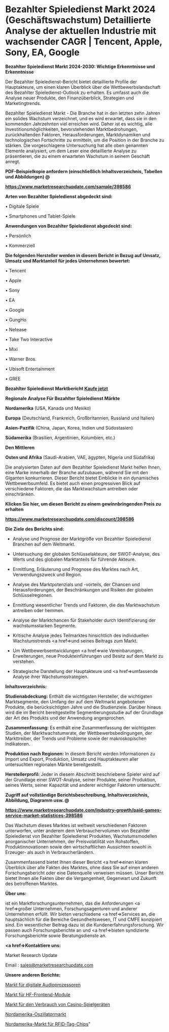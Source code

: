 # Bezahlter Spieledienst Markt 2024 (Geschäftswachstum) Detaillierte Analyse der aktuellen Industrie mit wachsender CAGR | Tencent, Apple, Sony, EA, Google

<strong>Bezahlter Spieledienst Markt 2024-2030: Wichtige Erkenntnisse und Erkenntnisse</strong>

Der Bezahlter Spieledienst-Bericht bietet detaillierte Profile der Hauptakteure, um einen klaren Überblick über die Wettbewerbslandschaft des Bezahlter Spieledienst-Outlook zu erhalten. Es umfasst auch die Analyse neuer Produkte, den Finanzüberblick, Strategien und Marketingtrends.

Bezahlter Spieledienst Markt - Die Branche hat in den letzten zehn Jahren ein solides Wachstum verzeichnet, und es wird erwartet, dass sie in den kommenden Jahrzehnten viel erreichen wird. Daher ist es wichtig, alle Investitionsmöglichkeiten, bevorstehenden Marktbedrohungen, zurückhaltenden Faktoren, Herausforderungen, Marktdynamiken und technologischen Fortschritte zu ermitteln, um die Position in der Branche zu stärken. Die vorgeschlagene Untersuchung hat alle oben genannten Elemente analysiert, um dem Leser eine detaillierte Analyse zu präsentieren, die zu einem erwarteten Wachstum in seinem Geschäft anregt.



<strong><b>PDF-Beispielkopie anfordern (einschließlich Inhaltsverzeichnis, Tabellen und Abbildungen) @ </b></strong>

<strong><a href=https://www.marketresearchupdate.com/sample/398586>

<strong>https://www.marketresearchupdate.com/sample/398586</u></a></strong></strong>



<strong>Arten von Bezahlter Spieledienst abgedeckt sind:</strong>

• Digitale Spiele

• Smartphones und Tablet-Spiele



<strong>Anwendungen von Bezahlter Spieledienst abgedeckt sind:</strong>

• Persönlich

• Kommerziell



<strong>Die folgenden Hersteller werden in diesem Bericht in Bezug auf Umsatz, Umsatz und Marktanteil für jedes Unternehmen bewertet:</strong>

• Tencent

• Apple

• Sony

• EA

• Google

• GungHo

• Netease

• Take Two Interactive

• Mixi

• Warner Bros.

• Ubisoft Entertainment

• GREE



<strong>Bezahlter Spieledienst Marktbericht <a href=https://www.marketresearchupdate.com/buynow/398586>Kaufe jetzt</a></strong>



<strong>Regionale Analyse Für Bezahlter Spieledienst Märkte</strong>



<strong>Nordamerika</strong> (USA, Kanada und Mexiko)



<strong>Europa</strong> (Deutschland, Frankreich, Großbritannien, Russland und Italien)



<strong>Asien-Pazifik</strong> (China, Japan, Korea, Indien und Südostasien)



<strong>Südamerika</strong> (Brasilien, Argentinien, Kolumbien, etc.)



<strong>Den Mittleren</strong> 

<strong>Osten und Afrika</strong> (Saudi-Arabien, VAE, ägypten, Nigeria und Südafrika)

Die analysierten Daten auf dem Bezahlter Spieledienst Markt helfen Ihnen, eine Marke innerhalb der Branche aufzubauen, während Sie mit den Giganten konkurrieren. Dieser Bericht bietet Einblicke in ein dynamisches Wettbewerbsumfeld. Es bietet auch einen progressiven Blick auf verschiedene Faktoren, die das Marktwachstum antreiben oder einschränken.



<strong>Klicken Sie hier, um diesen Bericht zu einem gewinnbringenden Preis zu erhalten
</strong>

<strong><a href=https://www.marketresearchupdate.com/discount/398586>https://www.marketresearchupdate.com/discount/398586</b></u></strong></a>



<strong>Die Ziele des Berichts sind:</strong>

- Analyse und Prognose der Marktgröße von Bezahlter Spieledienst Branchen auf dem Weltmarkt.

- Untersuchung der globalen Schlüsselakteure, der SWOT-Analyse, des Werts und des globalen Marktanteils für führende Akteure.

- Ermittlung, Erläuterung und Prognose des Marktes nach Art, Verwendungszweck und Region.

- Analyse des Marktpotenzials und -vorteils, der Chancen und Herausforderungen, der Beschränkungen und Risiken der globalen Schlüsselregionen.

- Ermittlung wesentlicher Trends und Faktoren, die das Marktwachstum antreiben oder hemmen.

- Analyse der Marktchancen für Stakeholder durch Identifizierung der wachstumsstarken Segmente.

- Kritische Analyse jedes Teilmarktes hinsichtlich des individuellen Wachstumstrends <a href=>und</a> seines Beitrags zum Markt.

- Um Wettbewerbsentwicklungen <a href=>wie</a> Vereinbarungen, Erweiterungen, neue Produkteinführungen und Besitz auf dem Markt zu verstehen.

- Strategische Darstellung der Hauptakteure und <a href=>umfas</a>sende Analyse ihrer Wachstumsstrategien.



<strong>Inhaltsverzeichnis:</strong>



<strong>Studienabdeckung:</strong> Enthält die wichtigsten Hersteller, die wichtigsten Marktsegmente, den Umfang der auf dem Weltmarkt angebotenen Produkte, die berücksichtigten Jahre und die Studienziele. Darüber hinaus wird die im Bericht bereitgestellte Segmentierungsstudie auf der Grundlage der Art des Produkts und der Anwendung angesprochen.



<strong>Zusammenfassung:</strong> Es enthält eine Zusammenfassung der wichtigsten Studien, der Marktwachstumsrate, der Wettbewerbsbedingungen, der Markttreiber, der Trends und Probleme sowie der makroskopischen Indikatoren.



<strong>Produktion nach Regionen:</strong> In diesem Bericht werden Informationen zu Import und Export, Produktion, Umsatz und Hauptakteuren aller untersuchten regionalen Märkte bereitgestellt.



<strong>Herstellerprofil:</strong> Jeder in diesem Abschnitt beschriebene Spieler wird auf der Grundlage einer SWOT-Analyse, seiner Produkte, seiner Produktion, seines Werts, seiner Kapazität und anderer wichtiger Faktoren untersucht.



<strong><b>Zugriff auf vollständige Berichtsbeschreibung, Inhaltsverzeichnis, Abbildung, Diagramm usw. @ </b></strong>

<strong><a href=https://www.marketresearchupdate.com/industry-growth/paid-games-service-market-statistices-398586>https://www.marketresearchupdate.com/industry-growth/paid-games-service-market-statistices-398586</a></strong>

Das Wachstum dieses Marktes ist weltweit verschiedenen Faktoren unterworfen, unter anderem dem Verbrauchervolumen von Bezahlter Spieledienst von Bezahlter Spieledienst Produkten, Wachstumsmodellen anorganischer Unternehmen, der Preisvolatilität von Rohstoffen, Produktinnovationen sowie den wirtschaftlichen Aussichten sowohl in Erzeuger- als auch in Verbraucherländern.

Zusammenfassend bietet Ihnen dieser Bericht <a href=>einen</a> klaren Überblick über alle Fakten des Marktes, ohne dass Sie auf einen anderen Forschungsbericht oder eine Datenquelle verweisen müssen. Unser Bericht bietet Ihnen alle Fakten über die Vergangenheit, Gegenwart und Zukunft des betroffenen Marktes.



<strong>Über uns:</strong>

 ist ein Marktforschungsunternehmen, das die Anforderungen <a href=>großer</a> Unternehmen, Forschungsagenturen und anderer Unternehmen erfüllt. Wir bieten verschiedene <a href=>Services</a> an, die hauptsächlich für die Bereiche Gesundheitswesen, IT und CMFE konzipiert sind. Ein wesentlicher Beitrag dazu ist die Kundenerfahrungsforschung. Wir passen auch Forschungsberichte an und <a href=>bieten</a> syndizierte Forschungsberichte sowie Beratungsdienste an.



<strong><a href=>Kontaktiere uns:</a></strong>

Market Research Update

Email : sales@marketresearchupdate.com



<strong>Unsere anderen Berichte:</strong>

<a href=https://www.linkedin.com/pulse/digital-audio-processor-market-2023-latest-trending>Markt für digitale Audioprozessoren</a>

<a href=https://www.linkedin.com/pulse/rf-front-end-module-market-analysis-segment>Markt für HF-Frontend-Module</a>

<a href=https://www.linkedin.com/pulse/casino-gaming-equipment-consumption-market>Markt für den Verbrauch von Casino-Spielgeräten</a>

<a href=https://www.linkedin.com/pulse/north-america-oscillator-market-analysis-outlooks-2023>Nordamerika-Oszillatormarkt</a>

<a href=https://www.linkedin.com/pulse/north-america-rfid-tag-chips-market-size-scope-top-key>Nordamerika-Markt für RFID-Tag-Chips</a>"
